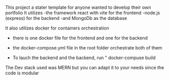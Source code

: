 This project a stater template for anyone wanted to develop their own portfolio
It utilizes
-the framework react with vite for the frontend
-node.js (express) for the backend
-and MongoDb as the database

It also utilizes docker for containers orchestration
- there is one docker file for the frontend and one for the backend
- the docker-compose.yml file in the root folder orchestrate both of them

- To lauch the backend and the backend, run " docker-compuse build


The Dev stack used was MERN but you can adapt it to your needs since the code is modular
